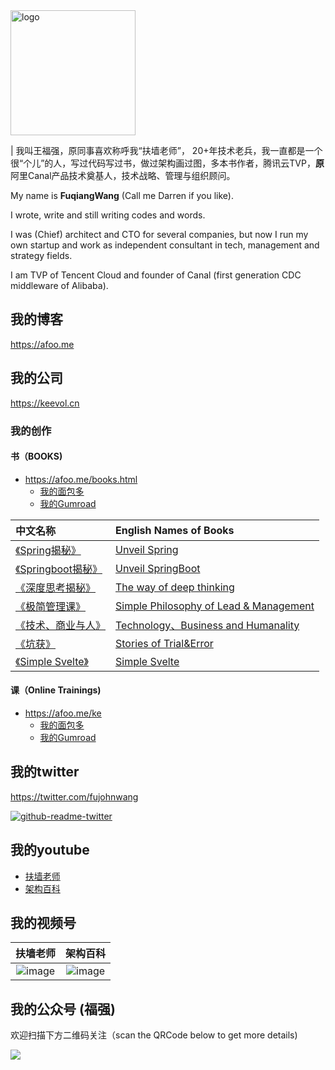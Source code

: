 
<img width="200" alt="logo" src="https://user-images.githubusercontent.com/451506/131448729-ac5ee933-ffb6-4912-9708-7d3865424ac4.png">

| 我叫王福强，原同事喜欢称呼我“扶墙老师”， 20+年技术老兵，我一直都是一个很“个儿”的人，写过代码写过书，做过架构画过图，多本书作者，腾讯云TVP，**原**阿里Canal产品技术奠基人，技术战略、管理与组织顾问。

My name is **FuqiangWang** (Call me Darren if you like). 

I wrote, write and still writing codes and words.

I was (Chief) architect and CTO for several companies,  but now I run my own startup and work as independent consultant in tech, management and strategy fields.

I am TVP of Tencent Cloud and founder of Canal (first generation CDC middleware of Alibaba). 



## 我的博客
https://afoo.me


## 我的公司 
https://keevol.cn


### 我的创作

#### 书（BOOKS)
- https://afoo.me/books.html
  - [我的面包多](https://mianbaoduo.com/o/fgg)
  - [我的Gumroad](https://app.gumroad.com/wfq)

| 中文名称  | English Names of Books | 
|:-------------- |:----------------|
| [《Spring揭秘》](https://book.douban.com/subject/3897837/) | [Unveil Spring](https://book.douban.com/subject/3897837/) | 
| [《Springboot揭秘》](https://book.douban.com/subject/26808298/)| [Unveil SpringBoot](https://book.douban.com/subject/26808298/) | 
| [《深度思考揭秘》](https://app.gumroad.com/wfq)| [The way of deep thinking](https://app.gumroad.com/wfq) | 
| [《极简管理课》](https://app.gumroad.com/wfq)| [Simple Philosophy of Lead & Management](https://app.gumroad.com/wfq) | 
| [《技术、商业与人》](https://app.gumroad.com/wfq)| [Technology、Business and Humanality](https://app.gumroad.com/wfq) | 
| [《坑获》](https://app.gumroad.com/wfq)| [Stories of Trial&Error](https://app.gumroad.com/wfq) | 
| [《Simple Svelte》](https://app.gumroad.com/wfq) |  [Simple Svelte](https://app.gumroad.com/wfq) | 

#### 课（Online Trainings)
- <https://afoo.me/ke>
  - [我的面包多](https://mianbaoduo.com/o/fgg)
  - [我的Gumroad](https://app.gumroad.com/wfq)


## 我的twitter
https://twitter.com/fujohnwang

[![github-readme-twitter](https://github-readme-twitter.gazf.vercel.app/api?id=fujohnwang&layout=wide)](https://github.com/gazf/github-readme-twitter)

## 我的youtube

- [扶墙老师](https://www.youtube.com/channel/UCxhsCy-gAGwRnG_z7Wqrs3A)
- [架构百科](https://www.youtube.com/channel/UCG4NNmSjcCQGv3T25JBlHTQ)


## 我的视频号

| 扶墙老师  | 架构百科  | 
|:-------------: |:---------------:|
| ![image](https://user-images.githubusercontent.com/451506/173383447-27b92f9a-90c7-4c30-90aa-678b83f4f202.png) | ![image](https://user-images.githubusercontent.com/451506/173383499-e9fcc8de-a5a0-4b5c-87f7-4e925b83a039.png) | 



## 我的公众号 (**福强**)

欢迎扫描下方二维码关注（scan the QRCode below to get more details)

![](https://afoo.me/images/mp_footer.jpeg)





<!--
**fujohnwang/fujohnwang** is a ✨ _special_ ✨ repository because its `README.md` (this file) appears on your GitHub profile.

Here are some ideas to get you started:

- 🔭 I’m currently working on ...
- 🌱 I’m currently learning ...
- 👯 I’m looking to collaborate on ...
- 🤔 I’m looking for help with ...
- 💬 Ask me about ...
- 📫 How to reach me: ...
- 😄 Pronouns: ...
- ⚡ Fun fact: ...
-->
